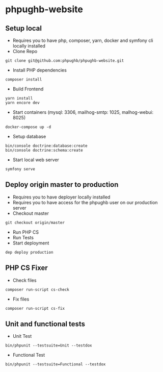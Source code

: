 # phpughb-website

## Setup local
* Requires you to have php, composer, yarn, docker and symfony cli locally installed
* Clone Repo
```
git clone git@github.com:phpughb/phpughb-website.git
```
* Install PHP dependencies
```
composer install
```
* Build Frontend
```
yarn install
yarn encore dev
```
* Start containers (mysql: 3306, mailhog-smtp: 1025, malhog-webui: 8025)
```
docker-compose up -d
```
* Setup database
```
bin/console doctrine:database:create
bin/console doctrine:schema:create
```
* Start local web server
```
symfony serve
```


## Deploy origin master to production
* Requires you to have deployer locally installed
* Requires you to have access for the phpughb user on our production server
* Checkout master
```
git checkout origin/master
```
* Run PHP CS
* Run Tests
* Start deployment
```
dep deploy production
```

## PHP CS Fixer
* Check files
```
composer run-script cs-check
```
* Fix files
```
composer run-script cs-fix
```

## Unit and functional tests
* Unit  Test
```
bin/phpunit --testsuite=Unit --testdox
```
* Functional Test
```
bin/phpunit --testsuite=Functional --testdox
```
